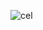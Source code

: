 ![cel](https://user-images.githubusercontent.com/51785898/95201515-71d29300-07b6-11eb-8c76-faa92e2121a8.gif)
